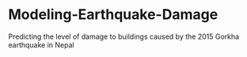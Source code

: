 # Modeling-Earthquake-Damage
Predicting the level of damage to buildings caused by the 2015 Gorkha earthquake in Nepal
